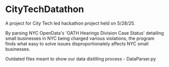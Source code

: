 # CityTechDatathon

A project for City Tech led hackathon project held on 5/28/25.

By parsing NYC OpenData's 'OATH Hearings Division Case Status' detailing small businesses in NYC being charged various violations, the program finds what easy to solve issues disproportionately affects NYC small businesses.

Outdated files meant to show our data distilling process - DataParser.py


